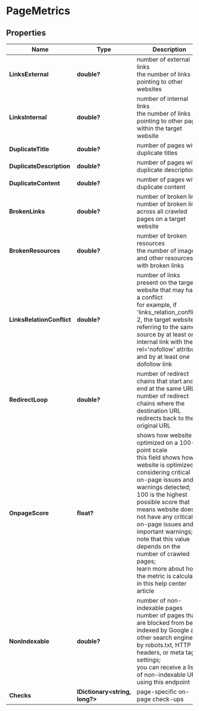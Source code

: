 # PageMetrics


## Properties

| Name | Type | Description | Notes |
|------------ | ------------- | ------------- | -------------|
**LinksExternal** | **double?** | number of external links<br>the number of links pointing to other websites |[optional]|
**LinksInternal** | **double?** | number of internal links<br>the number of links pointing to other pages within the target website |[optional]|
**DuplicateTitle** | **double?** | number of pages with duplicate titles |[optional]|
**DuplicateDescription** | **double?** | number of pages with duplicate descriptions |[optional]|
**DuplicateContent** | **double?** | number of pages with duplicate content |[optional]|
**BrokenLinks** | **double?** | number of broken links<br>number of broken links across all crawled pages on a target website |[optional]|
**BrokenResources** | **double?** | number of broken resources<br>the number of images and other resources with broken links |[optional]|
**LinksRelationConflict** | **double?** | number of links present on the target website that may have a conflict<br>for example, if 'links_relation_conflict': 2, the target website is referring to the same source by at least one internal link with the rel='nofollow' attribute and by at least one dofollow link |[optional]|
**RedirectLoop** | **double?** | number of redirect chains that start and end at the same URL<br>number of redirect chains where the destination URL redirects back to the original URL |[optional]|
**OnpageScore** | **float?** | shows how website is optimized on a 100-point scale<br>this field shows how website is optimized considering critical on-page issues and warnings detected;<br>100 is the highest possible score that means website does not have any critical on-page issues and important warnings;<br>note that this value depends on the number of crawled pages;<br>learn more about how the metric is calculated in this help center article |[optional]|
**NonIndexable** | **double?** | number of non-indexable pages<br>number of pages that are blocked from being indexed by Google and other search engines by robots.txt, HTTP headers, or meta tags settings;<br>you can receive a list of non-indexable URLs using this endpoint |[optional]|
**Checks** | **IDictionary<string, long?>** | page-specific on-page check-ups |[optional]|